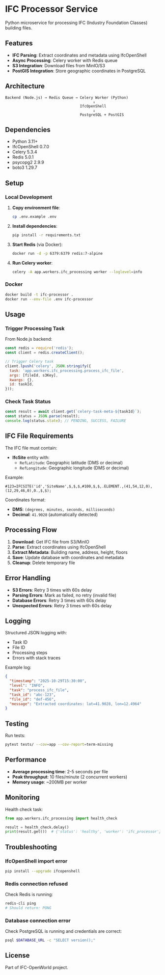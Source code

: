 # IFC Processor Service

Python microservice for processing IFC (Industry Foundation Classes) building files.

## Features

- **IFC Parsing**: Extract coordinates and metadata using IfcOpenShell
- **Async Processing**: Celery worker with Redis queue
- **S3 Integration**: Download files from MinIO/S3
- **PostGIS Integration**: Store geographic coordinates in PostgreSQL

## Architecture

```
Backend (Node.js) → Redis Queue → Celery Worker (Python)
                                        ↓
                                  IfcOpenShell
                                        ↓
                                  PostgreSQL + PostGIS
```

## Dependencies

- Python 3.11+
- IfcOpenShell 0.7.0
- Celery 5.3.4
- Redis 5.0.1
- psycopg2 2.9.9
- boto3 1.29.7

## Setup

### Local Development

1. **Copy environment file**:
   ```bash
   cp .env.example .env
   ```

2. **Install dependencies**:
   ```bash
   pip install -r requirements.txt
   ```

3. **Start Redis** (via Docker):
   ```bash
   docker run -d -p 6379:6379 redis:7-alpine
   ```

4. **Run Celery worker**:
   ```bash
   celery -A app.workers.ifc_processing worker --loglevel=info
   ```

### Docker

```bash
docker build -t ifc-processor .
docker run --env-file .env ifc-processor
```

## Usage

### Trigger Processing Task

From Node.js backend:

```javascript
const redis = require('redis');
const client = redis.createClient();

// Trigger Celery task
client.lpush('celery', JSON.stringify({
  task: 'app.workers.ifc_processing.process_ifc_file',
  args: [fileId, s3Key],
  kwargs: {},
  id: taskId,
}));
```

### Check Task Status

```javascript
const result = await client.get(`celery-task-meta-${taskId}`);
const status = JSON.parse(result);
console.log(status.state); // PENDING, SUCCESS, FAILURE
```

## IFC File Requirements

The IFC file must contain:

- **IfcSite** entity with:
  - `RefLatitude`: Geographic latitude (DMS or decimal)
  - `RefLongitude`: Geographic longitude (DMS or decimal)

Example:
```
#123=IFCSITE('id','SiteName',$,$,$,#100,$,$,.ELEMENT.,(41,54,12,0),(12,29,46,0),0.,$,$);
```

Coordinates format:
- **DMS**: `(degrees, minutes, seconds, milliseconds)`
- **Decimal**: `41.9028` (automatically detected)

## Processing Flow

1. **Download**: Get IFC file from S3/MinIO
2. **Parse**: Extract coordinates using IfcOpenShell
3. **Extract Metadata**: Building name, address, height, floors
4. **Save**: Update database with coordinates and metadata
5. **Cleanup**: Delete temporary file

## Error Handling

- **S3 Errors**: Retry 3 times with 60s delay
- **Parsing Errors**: Mark as failed, no retry (invalid file)
- **Database Errors**: Retry 3 times with 60s delay
- **Unexpected Errors**: Retry 3 times with 60s delay

## Logging

Structured JSON logging with:
- Task ID
- File ID
- Processing steps
- Errors with stack traces

Example log:
```json
{
  "timestamp": "2025-10-29T15:30:00",
  "level": "INFO",
  "task": "process_ifc_file",
  "task_id": "abc-123",
  "file_id": "def-456",
  "message": "Extracted coordinates: lat=41.9028, lon=12.4964"
}
```

## Testing

Run tests:
```bash
pytest tests/ --cov=app --cov-report=term-missing
```

## Performance

- **Average processing time**: 2-5 seconds per file
- **Peak throughput**: 10 files/minute (2 concurrent workers)
- **Memory usage**: ~200MB per worker

## Monitoring

Health check task:
```python
from app.workers.ifc_processing import health_check

result = health_check.delay()
print(result.get())  # {'status': 'healthy', 'worker': 'ifc_processor'}
```

## Troubleshooting

### IfcOpenShell import error

```bash
pip install --upgrade ifcopenshell
```

### Redis connection refused

Check Redis is running:
```bash
redis-cli ping
# Should return: PONG
```

### Database connection error

Check PostgreSQL is running and credentials are correct:
```bash
psql $DATABASE_URL -c "SELECT version();"
```

## License

Part of IFC-OpenWorld project.